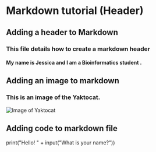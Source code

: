 # Markdown tutorial (Header)
## Adding a header to Markdown
### This file details how to create a markdown header 
#### My name is Jessica and I am a Bioinformatics student . 

## Adding an image to markdown
### This is an image of the Yaktocat.
![Image of Yaktocat](https://octodex.github.com/images/yaktocat.png)

## Adding code to markdown file 
print("Hello! " + input("What is your name?"))
